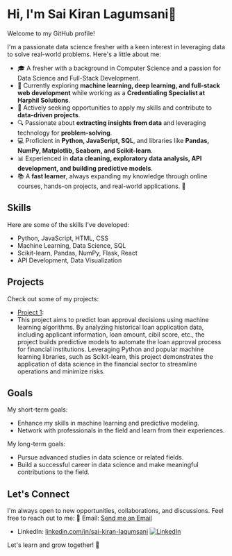 # Hi, I'm Sai Kiran Lagumsani👋

Welcome to my GitHub profile!

I'm a passionate data science fresher with a keen interest in leveraging data to solve real-world problems. Here's a little about me:

- 🎓 A fresher with a background in Computer Science and a passion for Data Science and Full-Stack Development.  
- 🌱 Currently exploring **machine learning, deep learning, and full-stack web development** while working as a **Credentialing Specialist at Harphil Solutions**.  
- 💼 Actively seeking opportunities to apply my skills and contribute to **data-driven projects**.  
- 🔍 Passionate about **extracting insights from data** and leveraging technology for **problem-solving**.  
- 💻 Proficient in **Python, JavaScript, SQL**, and libraries like **Pandas, NumPy, Matplotlib, Seaborn, and Scikit-learn**.  
- 📊 Experienced in **data cleaning, exploratory data analysis, API development, and building predictive models**.  
- 📚 A **fast learner**, always expanding my knowledge through online courses, hands-on projects, and real-world applications. 🚀  

## Skills

Here are some of the skills I've developed:
- Python, JavaScript, HTML, CSS
- Machine Learning, Data Science, SQL
- Scikit-learn, Pandas, NumPy, Flask, React
- API Development, Data Visualization

## Projects

Check out some of my projects:
- [Project 1]([link-to-project-1](https://colab.research.google.com/drive/1XbsfPXySWlW2aFhS05D8OtNFNUy5jxcS)):
- This project aims to predict loan approval decisions using machine learning algorithms. By analyzing historical loan application data, including applicant information, loan amount, cibil score, etc., the project builds predictive models to automate the loan approval process for financial institutions. Leveraging Python and popular machine learning libraries, such as Scikit-learn, this project demonstrates the application of data science in the financial sector to streamline operations and minimize risks.



## Goals

My short-term goals:
- Enhance my skills in machine learning and predictive modeling.
- Network with professionals in the field and learn from their experiences.

My long-term goals:
- Pursue advanced studies in data science or related fields.
- Build a successful career in data science and make meaningful contributions to the field.

## Let's Connect

I'm always open to new opportunities, collaborations, and discussions. Feel free to reach out to me:
📩 Email: <a href="https://mail.google.com/mail/?view=cm&fs=1&to=lagumsanisaikiran@gmail.com" target="_blank">Send me an Email</a>
- LinkedIn: [linkedin.com/in/sai-kiran-lagumsani](https://www.linkedin.com/in/sai-kiran-lagumsani-7aa834206/)
[![LinkedIn](https://img.shields.io/badge/LinkedIn-0A66C2?style=for-the-badge&logo=linkedin&logoColor=white)](https://www.linkedin.com/sai-kiran-lagumsani-7aa834206/)


Let's learn and grow together! 🚀

